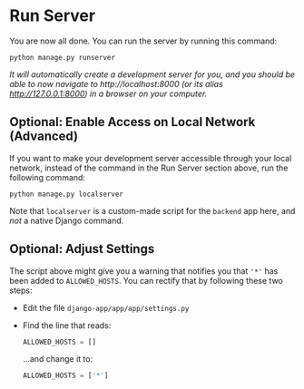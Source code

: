 # Run Server

You are now all done. You can run the server by running this command:

```
python manage.py runserver
```

_It will automatically create a development server for you, and you should be able to now navigate to http://localhost:8000 (or its alias http://127.0.0.1:8000) in a browser on your computer._

## Optional: Enable Access on Local Network (Advanced)

If you want to make your development server accessible through your local network, instead of the command in the Run Server section above, run the following command:

```
python manage.py localserver
```

Note that `localserver` is a custom-made script for the `backend` app here, and _not_ a native Django command.

## Optional: Adjust Settings

The script above might give you a warning that notifies you that `'*'` has been added to `ALLOWED_HOSTS`. You can rectify that by following these two steps:

- Edit the file `django-app/app/app/settings.py`

- Find the line that reads:

   ```py
   ALLOWED_HOSTS = []
   ```

   ...and change it to:

   ```py
   ALLOWED_HOSTS = ['*']
   ```
